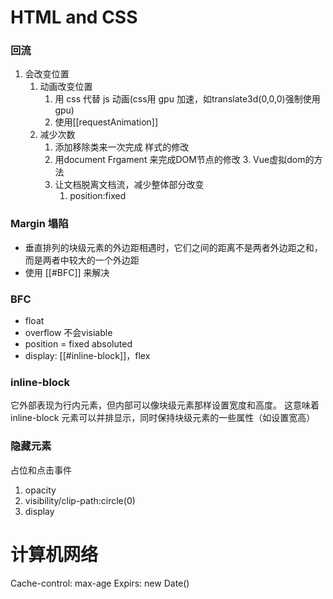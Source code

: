 # HTML and CSS
### 回流
1. 会改变位置
	1. 动画改变位置
		1. 用 css 代替 js 动画(css用 gpu 加速，如translate3d(0,0,0)强制使用 gpu)
		2. 使用[[requestAnimation]] 
	2. 减少次数
		1. 添加移除类来一次完成 样式的修改
		2. 用document Frgament 来完成DOM节点的修改
			3. Vue虚拟dom的方法
		3. 让文档脱离文档流，减少整体部分改变
			1. position:fixed
### Margin 塌陷
- 垂直排列的块级元素的外边距相遇时，它们之间的距离不是两者外边距之和，而是两者中较大的一个外边距
- 使用 [[#BFC]] 来解决
### BFC
- float
- overflow 不会visiable
- position = fixed  absoluted
- display: [[#inline-block]]，flex
### inline-block
它外部表现为行内元素，但内部可以像块级元素那样设置宽度和高度。
这意味着 inline-block 元素可以并排显示，同时保持块级元素的一些属性（如设置宽高）

### 隐藏元素
占位和点击事件
1. opacity
2. visibility/clip-path:circle(0)
3. display




# 计算机网络
Cache-control: max-age
Expirs: new Date()

